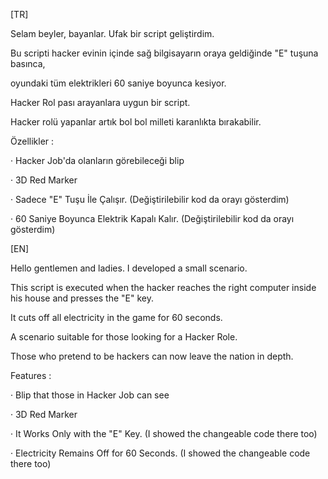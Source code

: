 [TR]

Selam beyler, bayanlar. Ufak bir script geliştirdim.

Bu scripti hacker evinin içinde sağ bilgisayarın oraya geldiğinde "E" tuşuna basınca,

​oyundaki tüm elektrikleri 60 saniye boyunca kesiyor. 

​Hacker Rol pası arayanlara uygun bir script.

Hacker rolü yapanlar artık bol bol milleti karanlıkta bırakabilir. 



Özellikler :

· Hacker Job'da olanların görebileceği blip

· 3D Red Marker 

· Sadece "E" Tuşu İle Çalışır.  (Değiştirilebilir kod da orayı gösterdim)

· 60 Saniye Boyunca Elektrik Kapalı Kalır. (Değiştirilebilir kod da orayı gösterdim)


[EN]

Hello gentlemen and ladies. I developed a small scenario.

This script is executed when the hacker reaches the right computer inside his house and presses the "E" key.

It cuts off all electricity in the game for 60 seconds.

A scenario suitable for those looking for a Hacker Role.

Those who pretend to be hackers can now leave the nation in depth.



Features :

· Blip that those in Hacker Job can see

· 3D Red Marker

· It Works Only with the "E" Key. (I showed the changeable code there too)

· Electricity Remains Off for 60 Seconds. (I showed the changeable code there too)
